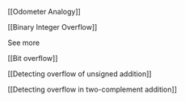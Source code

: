 
[[Odometer Analogy]]

[[Binary Integer Overflow]]

See more

[[Bit overflow]]

[[Detecting overflow of unsigned addition]]

[[Detecting overflow in two-complement addition]]